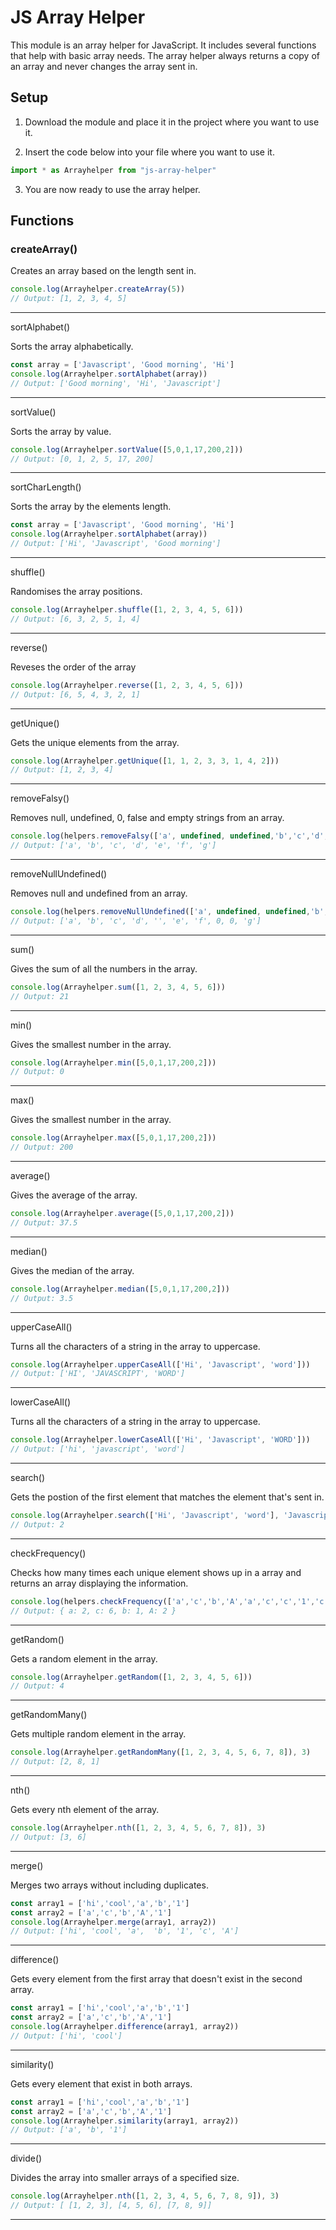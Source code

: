 # JS Array Helper

This module is an array helper for JavaScript. It includes several functions that help with basic array needs. The array helper always returns a copy of an array and never changes the array sent in.

## Setup

1. Download the module and place it in the project where you want to use it. 

2. Insert the code below into your file where you want to use it.
```js
import * as Arrayhelper from "js-array-helper"
```
3. You are now ready to use the array helper.

## Functions

### createArray()

Creates an array based on the length sent in.

```js
console.log(Arrayhelper.createArray(5))
// Output: [1, 2, 3, 4, 5]
```
---

sortAlphabet()

Sorts the array alphabetically.

```js
const array = ['Javascript', 'Good morning', 'Hi']
console.log(Arrayhelper.sortAlphabet(array))
// Output: ['Good morning', 'Hi', 'Javascript']
```
---

sortValue()

Sorts the array by value.

```js
console.log(Arrayhelper.sortValue([5,0,1,17,200,2]))
// Output: [0, 1, 2, 5, 17, 200]
```
---

sortCharLength()

Sorts the array by the elements length.

```js
const array = ['Javascript', 'Good morning', 'Hi']
console.log(Arrayhelper.sortAlphabet(array))
// Output: ['Hi', 'Javascript', 'Good morning']
```
---

shuffle()

Randomises the array positions.

```js
console.log(Arrayhelper.shuffle([1, 2, 3, 4, 5, 6]))
// Output: [6, 3, 2, 5, 1, 4]
```
---

reverse()

Reveses the order of the array

```js
console.log(Arrayhelper.reverse([1, 2, 3, 4, 5, 6]))
// Output: [6, 5, 4, 3, 2, 1]
```
---

getUnique()

Gets the unique elements from the array.

```js
console.log(Arrayhelper.getUnique([1, 1, 2, 3, 3, 1, 4, 2]))
// Output: [1, 2, 3, 4]
```
---

removeFalsy()

Removes null, undefined, 0, false and empty strings from an array.

```js
console.log(helpers.removeFalsy(['a', undefined, undefined,'b','c','d','','e',null,'f',0,0,'g']))
// Output: ['a', 'b', 'c', 'd', 'e', 'f', 'g']
```
---

removeNullUndefined()

Removes null and undefined from an array.

```js
console.log(helpers.removeNullUndefined(['a', undefined, undefined,'b','c','d','','e',null,'f',0,0,'g']))
// Output: ['a', 'b', 'c', 'd', '', 'e', 'f', 0, 0, 'g']
```
---

sum()

Gives the sum of all the numbers in the array.

```js
console.log(Arrayhelper.sum([1, 2, 3, 4, 5, 6]))
// Output: 21
```
---

min()

Gives the smallest number in the array.

```js
console.log(Arrayhelper.min([5,0,1,17,200,2]))
// Output: 0
```
---

max()

Gives the smallest number in the array.

```js
console.log(Arrayhelper.max([5,0,1,17,200,2]))
// Output: 200
```
---

average()

Gives the average of the array.

```js
console.log(Arrayhelper.average([5,0,1,17,200,2]))
// Output: 37.5
```
---

median()

Gives the median of the array.

```js
console.log(Arrayhelper.median([5,0,1,17,200,2]))
// Output: 3.5
```
---

upperCaseAll()

Turns all the characters of a string in the array to uppercase.

```js
console.log(Arrayhelper.upperCaseAll(['Hi', 'Javascript', 'word']))
// Output: ['HI', 'JAVASCRIPT', 'WORD']
```
---

lowerCaseAll()

Turns all the characters of a string in the array to uppercase.

```js
console.log(Arrayhelper.lowerCaseAll(['Hi', 'Javascript', 'WORD']))
// Output: ['hi', 'javascript', 'word']
```
---

search()

Gets the postion of the first element that matches the element that's sent in.

```js
console.log(Arrayhelper.search(['Hi', 'Javascript', 'word'], 'Javascript'))
// Output: 2
```
---

checkFrequency()

Checks how many times each unique element shows up in a array and returns an array displaying the information.

```js
console.log(helpers.checkFrequency(['a','c','b','A','a','c','c','1','c','A','c','c']))
// Output: { a: 2, c: 6, b: 1, A: 2 }
```
---

getRandom()

Gets a random element in the array.

```js
console.log(Arrayhelper.getRandom([1, 2, 3, 4, 5, 6]))
// Output: 4
```
---

getRandomMany()

Gets multiple random element in the array.

```js
console.log(Arrayhelper.getRandomMany([1, 2, 3, 4, 5, 6, 7, 8]), 3)
// Output: [2, 8, 1]
```
---

nth()

Gets every nth element of the array.

```js
console.log(Arrayhelper.nth([1, 2, 3, 4, 5, 6, 7, 8]), 3)
// Output: [3, 6]
```
---

merge()

Merges two arrays without including duplicates.

```js
const array1 = ['hi','cool','a','b','1']
const array2 = ['a','c','b','A','1']
console.log(Arrayhelper.merge(array1, array2))
// Output: ['hi', 'cool', 'a',  'b', '1', 'c', 'A']
```
---

difference()

Gets every element from the first array that doesn't exist in the second array.

```js
const array1 = ['hi','cool','a','b','1']
const array2 = ['a','c','b','A','1']
console.log(Arrayhelper.difference(array1, array2))
// Output: ['hi', 'cool']
```
---

similarity()

Gets every element that exist in both arrays.

```js
const array1 = ['hi','cool','a','b','1']
const array2 = ['a','c','b','A','1']
console.log(Arrayhelper.similarity(array1, array2))
// Output: ['a', 'b', '1']
```
---

divide()

Divides the array into smaller arrays of a specified size.

```js
console.log(Arrayhelper.nth([1, 2, 3, 4, 5, 6, 7, 8, 9]), 3)
// Output: [ [1, 2, 3], [4, 5, 6], [7, 8, 9]]
```
---

